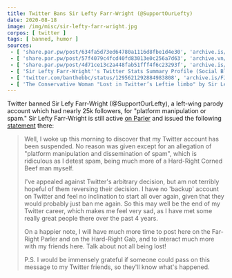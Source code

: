 ```yaml
---
title: Twitter Bans Sir Lefty Farr-Wright (@SupportOurLefty)
date: 2020-08-18
image: /img/misc/sir-lefty-farr-wright.jpg
corpos: [ twitter ]
tags: [ banned, humor ]
sources:
 - [ 'share.par.pw/post/634fa5d73ed64780a1116d8fbe1d4e30', 'archive.is/L5KCX' ]
 - [ 'share.par.pw/post/57f4079c4fcd40fd83013e0c256a7d63', 'archive.vn/nxzwV' ]
 - [ 'share.par.pw/post/4d71ce13c2a448fab51fff4f6c23293f', 'archive.is/DbuHk' ]
 - [ 'Sir Lefty Farr-Wright''s Twitter Stats Summary Profile (Social Blade Twitter Statistics)', 'socialblade.com/twitter/user/supportourlefty' ]
 - [ 'twitter.com/banthebbc/status/1295621292884983808', 'archive.is/FJM3N' ]
 - [ 'The Conservative Woman "Lost in Twitter’s Leftie limbo" by Sir Lefty Farr-Wright (19 Sep 2020)', 'www.conservativewoman.co.uk/lost-in-twitters-leftie-limbo/' ]
---
```


Twitter banned Sir Lefy Farr-Wright (@SupportOurLefty), a left-wing parody
account which had nearly 25k followers, for "platform manipulation or spam."
Sir Lefty Farr-Wright is still active [on
Parler](https://parler.com/profile/SupportOurLefty) and issued the following
[statement](https://archive.is/L5KCX) there:
> Well, I woke up this morning to discover that my Twitter account has been
> suspended. No reason was given except for an allegation of "platform
> manipulation and dissemination of spam", which is ridiculous as I detest
> spam, being much more of a Hard-Right Corned Beef man myself.
>
> I've appealed against Twitter's arbitrary decision, but am not terribly
> hopeful of them reversing their decision. I have no 'backup' account on
> Twitter and feel no inclination to start all over again, given that they
> would probably just ban me again. So this may well be the end of my Twitter
> career, which makes me feel very sad, as I have met some really great people
> there over the past 4 years.
>
> On a happier note, I will have much more time to post here on the Far-Right
> Parler and on the Hard-Right Gab, and to interact much more with my friends
> here. Talk about not all being lost!
>
> P.S. I would be immensely grateful if someone could pass on this message to
> my Twitter friends, so they'll know what's happened.
